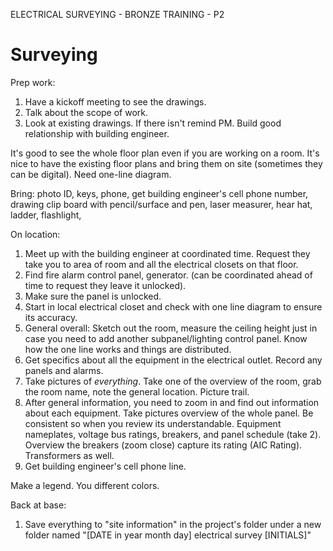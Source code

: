 ELECTRICAL SURVEYING - BRONZE TRAINING - P2

# Surveying

Prep work:

1. Have a kickoff meeting to see the drawings.
2. Talk about the scope of work.
3. Look at existing drawings. If there isn't remind PM. Build good relationship with building engineer.

It's good to see the whole floor plan even if you are working on a room. It's nice to have the existing floor plans and bring them on site (sometimes they can be digital). Need one-line diagram.

Bring: photo ID, keys, phone, get building engineer's cell phone number, drawing clip board with pencil/surface and pen, laser measurer, hear hat, ladder, flashlight,

On location:

1. Meet up with the building engineer at coordinated time. Request they take you to area of room and all the electrical closets on that floor. 
2. Find fire alarm control panel, generator. (can be coordinated ahead  of time to request they leave it unlocked).
3. Make sure the panel is unlocked.
4. Start in local electrical closet and check with one line diagram to ensure its accuracy.
5. General overall: Sketch out the room, measure the ceiling height just in case you need to add another subpanel/lighting control panel. Know how the one line works and things are distributed.
6. Get specifics about all the equipment in the electrical outlet. Record any panels and alarms. 
7. Take pictures of *everything*. Take one of the overview of the room, grab the room name, note the general location. Picture trail.
8. After general information, you need to zoom in and find out information about each equipment. Take pictures overview of the whole panel. Be consistent so when you review its understandable. Equipment nameplates, voltage bus ratings, breakers, and panel schedule (take 2). Overview the breakers (zoom close) capture its rating (AIC Rating). Transformers as well. 
9. Get building engineer's cell phone line.

Make a legend. You different colors.

Back at base:

1. Save everything to "site information" in the project's folder under a new folder named "[DATE in year month day] electrical survey [INITIALS]"